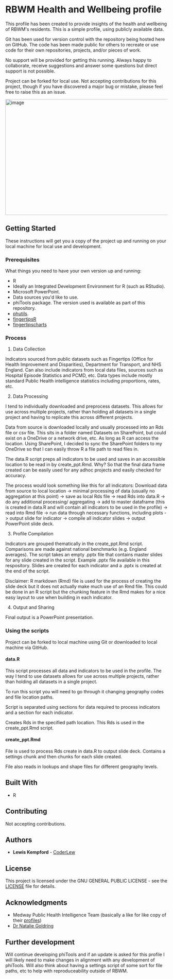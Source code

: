 # RBWM Health and Wellbeing profile

This profile has been created to provide insights of the health and wellbeing of RBWM's residents. This is a simple profile, using publicly available data.

Git has been used for version control with the repository being hosted here on GitHub. The code has been made public for others to recreate or use code for their own repositories, projects, and/or pieces of work. 

No support will be provided for getting this running. Always happy to collaborate, receive suggestions and answer some questions but direct support is not possible.

Project can be forked for local use. Not accepting contributions for this project, though if you have discovered a major bug or mistake, please feel free to raise this as an issue.

<img width="640" height="360" alt="image" src="https://github.com/user-attachments/assets/306ba1bb-bd68-4c4d-b020-1606a6da15b1" />

## Getting Started

These instructions will get you a copy of the project up and running on your local machine for local use and development.

### Prerequisites

What things you need to have your own version up and running:

* R
* Ideally an Integrated Development Environment for R (such as RStudio).
* Microsoft PowerPoint.
* Data sources you'd like to use.
* phiTools package. The version used is available as part of this repository.
* [phutils](https://github.com/daudi/phutils).
* [fingertipsR](https://github.com/ropensci/fingertipsR)
* [fingertipscharts](https://github.com/dhsc-govuk/fingertipscharts)

### Process

1. Data Collection

Indicators sourced from public datasets such as Fingertips (Office for Health Improvement and Disparities), Department for Transport, and NHS England. Can also include indicators from local data files, sources such as Hospital Episode Statistics and PCMD, etc.
Data types include mostly standard Public Health intelligence statistics including proportions, rates, etc.

2. Data Processing

I tend to individually downloaded and preprocess datasets. This allows for use across multiple projects, rather than holding all datasets in a single project and having to replicate this across different projects.

Data from source is downloaded locally and usually processed into an Rds file or csv file. This sits in a folder named Datasets on SharePoint, but could exist on a OneDrive or a network drive, etc. As long as R can access the location. Using SharePoint, I decided to sync the SharePoint folders to my OneDrive so that I can easily throw R a file path to read files in.

The data.R script preps all indicators to be used and saves in an accessible location to be read in by create_ppt.Rmd. Why? So that the final data frame created can be easily used for any adhoc projects and easily checked for accuracy. 

The process would look something like this for all indicators:
Download data from source to local location -> minimal processing of data (usually no aggregation at this point) -> save as local Rds file -> read Rds into data.R -> do any additional processing/ aggregating -> add to master dataframe (this is created in data.R and will contain all indicators to be used in the profile) -> read into Rmd file -> run data through necessary functions, including plots -> output slide for indicator -> compile all indicator slides -> output PowerPoint slide deck.

3. Profile Compilation

Indicators are grouped thematically in the create_ppt.Rmd script. Comparisons are made against national benchmarks (e.g. England averages). The script takes an empty .pptx file that contains master slides for any slide created in the script. Example .pptx file available in this respository. Slides are created for each indicator and a .pptx is created at the end of the script.

Disclaimer: R markdown (Rmd) file is used for the process of creating the slide deck but it does not actually make much use of an Rmd file. This could be done in an R script but the chunking feature in the Rmd makes for a nice easy layout to use when building in each indicator.

4. Output and Sharing

Final output is a PowerPoint presentation.

### Using the scripts

Project can be forked to local machine using Git or downloaded to local machine via GitHub.

#### data.R

This script processes all data and indicators to be used in the profile. The way I tend to use datasets allows for use across multiple projects, rather than holding all datasets in a single project.

To run this script you will need to go through it changing geography codes and file location paths.

Script is separated using sections for data required to process indicators and a section for each indicator. 

Creates Rds in the specified path location. This Rds is used in the create_ppt.Rmd script.

#### create_ppt.Rmd

File is used to process Rds create in data.R to output slide deck. Contains a settings chunk and then chunks for each slide created.

File also reads in lookups and shape files for different geography levels.

## Built With

* R
  
## Contributing

Not accepting contributions.

## Authors

* **Lewis Kempford** - [CoderLew](https://github.com/CoderLew)

## License

This project is licensed under the GNU GENERAL PUBLIC LICENSE - see the [LICENSE](LICENSE) file for details.

## Acknowledgments

* Medway Public Health Intelligence Team (basically a like for like copy of their [profiles](https://www.medway.gov.uk/info/200591/medway_s_joint_strategic_needs_assessment_jsna/1590/area_profiles))
* [Dr Natalie Goldring](https://github.com/NatalieGoldring)

## Further development

Will continue developing phiTools and if an update is asked for this profile I will likely need to make changes in alignment with any development of phiTools. Will also think about having a settings script of some sort for file paths, etc to help with reproduceability outside of RBWM.

